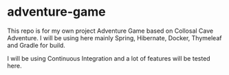 # adventure-game
This repo is for my own project Adventure Game based on Collosal Cave Adventure.
I will be using here mainly Spring, Hibernate, Docker, Thymeleaf and Gradle for build.

I will be using Continuous Integration and a lot of features will be tested here.
